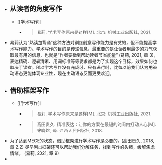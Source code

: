 - ## 从读者的角度写作
	- [[学术写作]]
		- >易莉. 学术写作原来是这样[M]. 北京: 机械工业出版社, 2021.
- 易莉认为“熟读加背诵”这种方法对训练创意写作能力是有效的，但不能提高学术写作能力。学术写作的目的是传递信息，最重要的是让读者用最少的力气获取最有用的信息，也就是“作者要做到帮助读者节省能量” (易莉, 2021, 章 3)，表达精确、逻辑清晰、用词标准等等要求都是为了实现这个目标，效果如何也取决于读者。所以学术写作没有完成时、只有进行时，比如以前我们认为用被动语态更能体现专业性，现在主动语态反而更受欢迎。
- ## 借助框架写作
	- [[学术写作]]
		- >易莉. 学术写作原来是这样[M]. 北京: 机械工业出版社, 2021.
		- >高田贵久. 精准表达：让你的方案在最短的时间内打动人心[M].宋晓煜, 译. 江西人民出版社, 2018.
- 为了达到MECE的状态，借助框架进行学术写作是必要的。(高田贵久, 2018, 章 2.2) 尽早列出框架还可以帮助我们分解任务，找到写作的头绪，缓解焦虑情绪。 (易莉, 2021, 章 9)
-